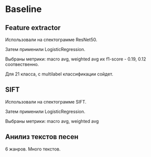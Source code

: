 # Baseline

## Feature extractor

Использовали на спектограмме ResNet50. 

Затем применили LogisticRegression.

Выбраны метрики: macro avg, weighted avg их f1-score - 0.19, 0.12 соотвественно.

Для 21 класса, с multilabel классификации сойдет.

## SIFT

Использовали на спектограмме SIFT. 

Затем применили LogisticRegression.

Выбраны метрики: macro avg, weighted avg

## Анилиз текстов песен

6 жанров. Много текстов.
